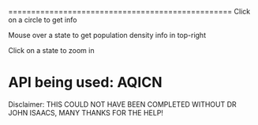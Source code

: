 =================================================
Click on a circle to get info

Mouse over a state to get population density info in top-right

Click on a state to zoom in

API being used: AQICN
=================================================
Disclaimer:
THIS COULD NOT HAVE BEEN COMPLETED WITHOUT DR JOHN ISAACS, MANY THANKS FOR THE HELP!
